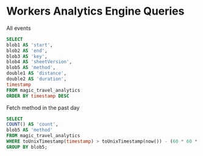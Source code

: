 # Workers Analytics Engine Queries

All events

``` sql
SELECT
blob1 AS 'start',
blob2 AS 'end',
blob3 AS 'key',
blob4 AS 'sheetVersion',
blob5 AS 'method',
double1 AS 'distance',
double2 AS 'duration',
timestamp
FROM magic_travel_analytics
ORDER BY timestamp DESC
```

Fetch method in the past day

``` sql
SELECT
COUNT() AS 'count',
blob5 AS 'method'
FROM magic_travel_analytics
WHERE toUnixTimestamp(timestamp) > toUnixTimestamp(now()) - (60 * 60 * 24)
GROUP BY blob5;
```
